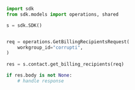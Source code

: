 <!-- Start SDK Example Usage -->
```python
import sdk
from sdk.models import operations, shared

s = sdk.SDK()


req = operations.GetBillingRecipientsRequest(
    workgroup_id="corrupti",
)
    
res = s.contact.get_billing_recipients(req)

if res.body is not None:
    # handle response
```
<!-- End SDK Example Usage -->